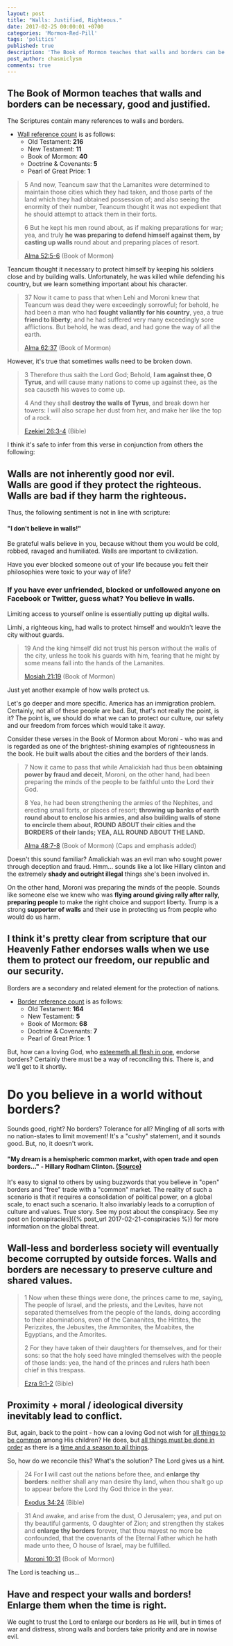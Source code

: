 ```yaml
---
layout: post
title: "Walls: Justified, Righteous."
date: 2017-02-25 00:00:01 +0700
categories: 'Mormon-Red-Pill'
tags: 'politics'
published: true
description: 'The Book of Mormon teaches that walls and borders can be necessary, good and justified.'
post_author: chasmiclysm
comments: true
---
```


## The Book of Mormon teaches that walls and borders can be necessary, good and justified.

 The Scriptures contain many references to walls and borders.

* [Wall reference count][2] is as follows:
	* Old Testament: **216**
	* New Testament: **11**
	* Book of Mormon: **40**
	* Doctrine & Covenants: **5**
	* Pearl of Great Price: **1**

> 5 And now, Teancum saw that the Lamanites were determined to maintain those cities which they had taken, and those parts of the land which they had obtained possession of; and also seeing the enormity of their number, Teancum thought it was not expedient that he should attempt to attack them in their forts.
> 
> 6 But he kept his men round about, as if making preparations for war; yea, and truly **he was preparing to defend himself against them, by casting up walls** round about and preparing places of resort.
> 
> [Alma 52:5-6][1] (Book of Mormon)

Teancum thought it necessary to protect himself by keeping his soldiers close and by building walls. Unfortunately, he was killed while defending his country, but we learn something important about his character.

> 37 Now it came to pass that when Lehi and Moroni knew that Teancum was dead they were exceedingly sorrowful; for behold, he had been a man who had **fought valiantly for his country**, yea, a true **friend to liberty**; and he had suffered very many exceedingly sore afflictions. But behold, he was dead, and had gone the way of all the earth.
> 
> [Alma 62:37][5] (Book of Mormon)

However, it's true that sometimes walls need to be broken down.

> 3 Therefore thus saith the Lord God; Behold, **I am against thee, O Tyrus**, and will cause many nations to come up against thee, as the sea causeth his waves to come up.
>
> 4 And they shall **destroy the walls of Tyrus**, and break down her towers: I will also scrape her dust from her, and make her like the top of a rock.
> 
> [Ezekiel 26:3-4][6] (Bible)

I think it's safe to infer from this verse in conjunction from others the following:

## Walls are not inherently good nor evil. <br> Walls are good if they protect the righteous. <br> Walls are bad if they harm the righteous.

Thus, the following sentiment is not in line with scripture:

#### "I don't believe in walls!"

Be grateful walls believe in you, because without them you would be cold, robbed, ravaged and humiliated. Walls are important to civilization.

Have you ever blocked someone out of your life because you felt their philosophies were toxic to your way of life?

### If you have ever unfriended, blocked or unfollowed anyone on Facebook or Twitter, guess what? You believe in walls.

Limiting access to yourself online is essentially putting up digital walls.

Limhi, a righteous king, had walls to protect himself and wouldn't leave the city without guards.

> 19 And the king himself did not trust his person without the walls of the city, unless he took his guards with him, fearing that he might by some means fall into the hands of the Lamanites.
> 
> [Mosiah 21:19][3] (Book of Mormon)

Just yet another example of how walls protect us.

Let's go deeper and more specific. America has an immigration problem. Certainly, not all of these people are bad. But, that's not really the point, is it? The point is, we should do what we can to protect our culture, our safety and our freedom from forces which would take it away.

Consider these verses in the Book of Mormon about Moroni - who was and is regarded as one of the brightest-shining examples of righteousness in the book. He built walls about the cities and the borders of their lands.

> 7 Now it came to pass that while Amalickiah had thus been **obtaining power by fraud and deceit**, Moroni, on the other hand, had been preparing the minds of the people to be faithful unto the Lord their God.
> 
> 8 Yea, he had been strengthening the armies of the Nephites, and erecting small forts, or places of resort; **throwing up banks of earth round about to enclose his armies, and also building walls of stone to encircle them about, ROUND ABOUT their cities and the BORDERS of their lands; YEA, ALL ROUND ABOUT THE LAND.**
> 
> [Alma 48:7-8][7] (Book of Mormon) (Caps and emphasis added)

Doesn't this sound familiar? Amalickiah was an evil man who sought power through deception and fraud. Hmm... sounds like a lot like Hillary clinton and the extremely **shady and outright illegal** things she's been involved in.

On the other hand, Moroni was preparing the minds of the people. Sounds like someone else we knew who was **flying around giving rally after rally, preparing people** to make the right choice and support liberty. Trump is a strong **supporter of walls** and their use in protecting us from people who would do us harm.

## I think it's pretty clear from scripture that our Heavenly Father endorses walls when we use them to protect our freedom, our republic and our security.

Borders are a secondary and related element for the protection of nations.

* [Border reference count][4] is as follows:
	* Old Testament: **164**
	* New Testament: **5**
	* Book of Mormon: **68**
	* Doctrine & Covenants: **7**
	* Pearl of Great Price: **1**

But, how can a loving God, who [esteemeth all flesh in one][9], endorse borders? Certainly there must be a way of reconciling this. There is, and we'll get to it shortly.

# Do you believe in a world without borders?

Sounds good, right? No borders? Tolerance for all? Mingling of all sorts with no nation-states to limit movement! It's a "cushy" statement, and it sounds good. But, no, it doesn't work.

#### "My dream is a hemispheric common market, with open trade and open borders..." - Hillary Rodham Clinton. [(Source)][15]

It's easy to signal to others by using buzzwords that you believe in "open" borders and "free" trade with a "common" market. The reality of such a scenario is that it requires a consolidation of political power, on a global scale, to enact such a scenario. It also invariably leads to a corruption of culture and values. True story. See my post about the conspiracy. See my post on [conspiracies]({% post_url 2017-02-21-conspiracies %}) for more information on the global threat.

## Wall-less and borderless society will eventually become corrupted by outside forces. Walls and borders are necessary to preserve culture and shared values.

> 1 Now when these things were done, the princes came to me, saying, The people of Israel, and the priests, and the Levites, have not separated themselves from the people of the lands, doing according to their abominations, even of the Canaanites, the Hittites, the Perizzites, the Jebusites, the Ammonites, the Moabites, the Egyptians, and the Amorites.
>
> 2 For they have taken of their daughters for themselves, and for their sons: so that the holy seed have mingled themselves with the people of those lands: yea, the hand of the princes and rulers hath been chief in this trespass.
> 
> [Ezra 9:1-2][8] (Bible)

## Proximity + moral / ideological diversity inevitably lead to conflict.

But, again, back to the point - how can a loving God not wish for [all things to be common][10] among His children? He does, but [all things must be done in order][11] as there is a [time and a season to all things][12].

So, how do we reconcile this? What's the solution? The Lord gives us a hint.

> 24 For **I** will cast out the nations before thee, and **enlarge thy borders**: neither shall any man desire thy land, when thou shalt go up to appear before the Lord thy God thrice in the year.
>
> [Exodus 34:24][14] (Bible)

> 31 And awake, and arise from the dust, O Jerusalem; yea, and put on thy beautiful garments, O daughter of Zion; and strengthen thy stakes and **enlarge thy borders** forever, that thou mayest no more be confounded, that the covenants of the Eternal Father which he hath made unto thee, O house of Israel, may be fulfilled.
> 
> [Moroni 10:31][13] (Book of Mormon)

The Lord is teaching us...

## Have and respect your walls and borders! Enlarge them when the time is right.

We ought to trust the Lord to enlarge our borders as He will, but in times of war and distress, strong walls and borders take priority and are in nowise evil.


[1]: https://www.lds.org/scriptures/bofm/alma/52.5-6?lang=eng#5
[2]: https://www.lds.org/scriptures/search?lang=eng&query=walls&x=0&y=0
[3]: https://www.lds.org/scriptures/bofm/mosiah/21.19?lang=eng#18
[4]: https://www.lds.org/scriptures/search?lang=eng&query=border&x=0&y=0
[5]: https://www.lds.org/scriptures/bofm/alma/62.37?lang=eng#36
[6]: https://www.lds.org/scriptures/ot/ezek/26.3-4?lang=eng#2
[7]: https://www.lds.org/scriptures/bofm/alma/48.7-8?lang=eng#6
[8]: https://www.lds.org/scriptures/ot/ezra/9.1-2?lang=eng#1
[9]: https://www.lds.org/scriptures/bofm/1-ne/17.35?lang=eng#34
[10]: https://www.lds.org/scriptures/bofm/4-ne/1.3?lang=eng#2
[11]: https://www.lds.org/scriptures/bofm/mosiah/4.27?lang=eng#26
[12]: https://www.lds.org/scriptures/ot/eccl/3.1-8?lang=eng#primary
[13]: https://www.lds.org/scriptures/bofm/moro/10.31?lang=eng#30
[14]: https://www.lds.org/scriptures/ot/ex/34.24?lang=eng#23
[15]: https://wikileaks.org/podesta-emails/emailid/927